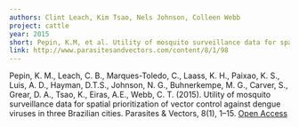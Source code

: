 ```yaml
---
authors: Clint Leach, Kim Tsao, Nels Johnson, Colleen Webb
project: cattle
year: 2015
short: Pepin, K.M, et al. Utility of mosquito surveillance data for spatial prioritization of vector control against dengue viruses in three Brazilian Cities.  Parasites & Vectors, 8(1), 1-15. 
link: http://www.parasitesandvectors.com/content/8/1/98
---
```


Pepin, K. M., Leach, C. B., Marques-Toledo, C., Laass, K. H., Paixao, K. S., Luis, A. D., Hayman, D.T.S., Johnson, N. G., Buhnerkempe, M. G., Carver, S., Grear, D. A., Tsao, K., Eiras, A.E., Webb, C. T. (2015). Utility of mosquito surveillance data for spatial prioritization of vector control against dengue viruses in three Brazilian cities. Parasites & Vectors, 8(1), 1–15. [Open Access](http://www.parasitesandvectors.com/content/8/1/98)
